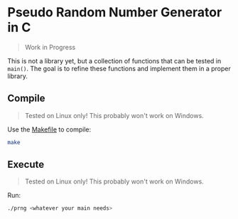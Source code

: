 # Pseudo Random Number Generator in C

> Work in Progress

This is not a library yet, but a collection of functions that can be tested in `main()`. The goal is to refine these functions and implement them in a proper library.

## Compile

> Tested on Linux only! This probably won't work on Windows.

Use the [Makefile](./Makefile) to compile:

```bash
make
```

## Execute

> Tested on Linux only! This probably won't work on Windows.

Run: 

```bash
./prng <whatever your main needs>
```
